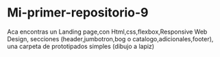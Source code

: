# Mi-primer-repositorio-9
Aca encontras un Landing page,con Html,css,flexbox,Responsive Web Design, secciones (header,jumbotron,bog o catalogo,adicionales,footer), una carpeta de prototipados simples (dibujo a lapiz)
